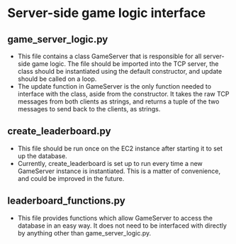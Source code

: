 # Server-side game logic interface

## game_server_logic.py

- This file contains a class GameServer that is responsible for all server-side game logic. The file should be imported into the TCP server, the class should be instantiated using the default constructor, and update should be called on a loop.
- The update function in GameServer is the only function needed to interface with the class, aside from the constructor. It takes the raw TCP messages from both clients as strings, and returns a tuple of the two messages to send back to the clients, as strings.

## create_leaderboard.py

- This file should be run once on the EC2 instance after starting it to set up the database.
- Currently, create_leaderboard is set up to run every time a new GameServer instance is instantiated. This is a matter of convenience, and could be improved in the future.

## leaderboard_functions.py

- This file provides functions which allow GameServer to access the database in an easy way. It does not need to be interfaced with directly by anything other than game_server_logic.py.